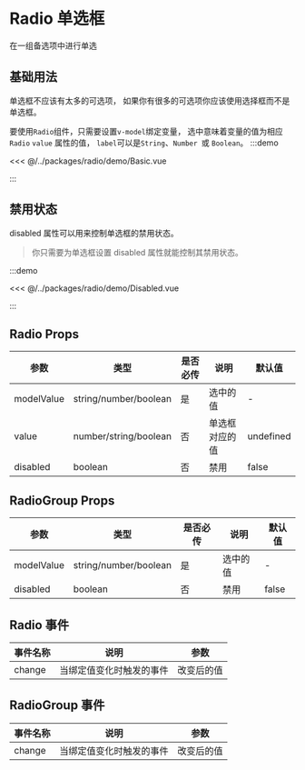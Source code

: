 # Radio 单选框

在一组备选项中进行单选

## 基础用法

单选框不应该有太多的可选项， 如果你有很多的可选项你应该使用选择框而不是单选框。

要使用`Radio`组件，只需要设置`v-model`绑定变量， 选中意味着变量的值为相应`Radio` `value` 属性的值， `label`可以是`String`、`Number `或 `Boolean`。
:::demo

<<< @/../packages/radio/demo/Basic.vue

:::

## 禁用状态

disabled 属性可以用来控制单选框的禁用状态。

> 你只需要为单选框设置 disabled 属性就能控制其禁用状态。

:::demo

<<< @/../packages/radio/demo/Disabled.vue

:::

## Radio Props

| 参数       | 类型                  | 是否必传 | 说明           | 默认值    |
| ---------- | --------------------- | -------- | -------------- | --------- |
| modelValue | string/number/boolean | 是       | 选中的值       | -         |
| value      | number/string/boolean | 否       | 单选框对应的值 | undefined |
| disabled   | boolean               | 否       | 禁用           | false     |

## RadioGroup Props

| 参数       | 类型                  | 是否必传 | 说明     | 默认值 |
| ---------- | --------------------- | -------- | -------- | ------ |
| modelValue | string/number/boolean | 是       | 选中的值 | -      |
| disabled   | boolean               | 否       | 禁用     | false  |

## Radio 事件

| 事件名称 | 说明                     | 参数       |
| -------- | ------------------------ | ---------- |
| change   | 当绑定值变化时触发的事件 | 改变后的值 |

## RadioGroup 事件

| 事件名称 | 说明                     | 参数       |
| -------- | ------------------------ | ---------- |
| change   | 当绑定值变化时触发的事件 | 改变后的值 |
